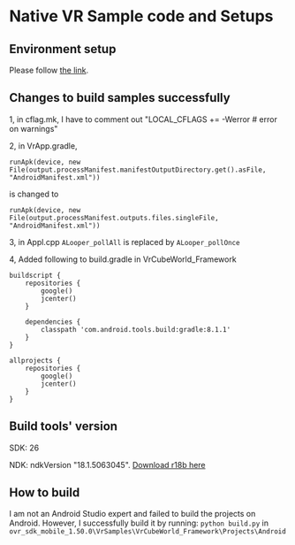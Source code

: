 # Native VR Sample code and Setups

## Environment setup
Please follow [the link](https://developer.oculus.com/documentation/native/android/mobile-studio-setup-android/).

## Changes to build samples successfully
1, in cflag.mk, I have to comment out "LOCAL_CFLAGS	+= -Werror			# error on warnings"

2, in VrApp.gradle, 
```
runApk(device, new File(output.processManifest.manifestOutputDirectory.get().asFile, "AndroidManifest.xml")) 
```
is changed to 
```
runApk(device, new File(output.processManifest.outputs.files.singleFile, "AndroidManifest.xml"))
```
3, in Appl.cpp
`ALooper_pollAll` is replaced by `ALooper_pollOnce`

4, Added following to build.gradle in VrCubeWorld_Framework
```
buildscript {
    repositories {
        google()
        jcenter()
    }

    dependencies {
        classpath 'com.android.tools.build:gradle:8.1.1'
    }
}

allprojects {
    repositories {
        google()
        jcenter()
    }
}
```

## Build tools' version
SDK: 26

NDK: ndkVersion "18.1.5063045". [Download r18b here](https://github.com/android/ndk/wiki/Unsupported-Downloads)

## How to build

I am not an Android Studio expert and failed to build the projects on Android. However, I successfully build it by running:
`python build.py` in `ovr_sdk_mobile_1.50.0\VrSamples\VrCubeWorld_Framework\Projects\Android`
